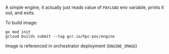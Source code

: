 

A simple engine, it actually just reads value of `PAYLOAD` env variable, prints it out, and exits.

To build image:
```
go mod init
gcloud builds submit --tag gcr.io/hpc-poc/engine
```

Image is referenced in orchestrator deployment (`ENGINE_IMAGE`)